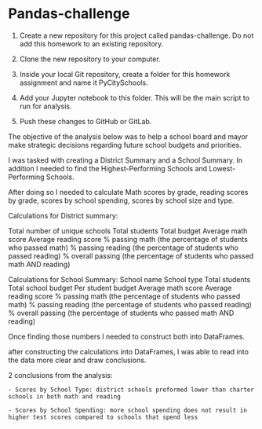 # Pandas-challenge
1. Create a new repository for this project called pandas-challenge. Do not add this homework to an existing repository.

2. Clone the new repository to your computer.

3. Inside your local Git repository, create a folder for this homework assignment and name it PyCitySchools.

4. Add your Jupyter notebook to this folder. This will be the main script to run for analysis.

5. Push these changes to GitHub or GitLab.


The objective of the analysis below was to help a school board and mayor make strategic decisions regarding future school budgets and priorities.

I was tasked with creating a District Summary and a School Summary. In addition I needed to find the Highest-Performing Schools and Lowest-Performing Schools. 

After doing so I needed to calculate Math scores by grade, reading scores by grade, scores by school spending, scores by school size and type. 

Calculations for District summary:

Total number of unique schools
Total students
Total budget
Average math score
Average reading score
% passing math (the percentage of students who passed math)
% passing reading (the percentage of students who passed reading)
% overall passing (the percentage of students who passed math AND reading)

Calculations for School Summary:
School name
School type
Total students
Total school budget
Per student budget
Average math score
Average reading score
% passing math (the percentage of students who passed math)
% passing reading (the percentage of students who passed reading)
% overall passing (the percentage of students who passed math AND reading)


Once finding those numbers I needed to construct both into DataFrames. 
 
  after constructing the calculations into DataFrames, I was able to read into the data more clear and draw conclusions. 

2 conclusions from the analysis:

    - Scores by School Type: district schools preformed lower than charter schools in both math and reading
  
    - Scores by School Spending: more school spending does not result in higher test scores compared to schools that spend less
    

